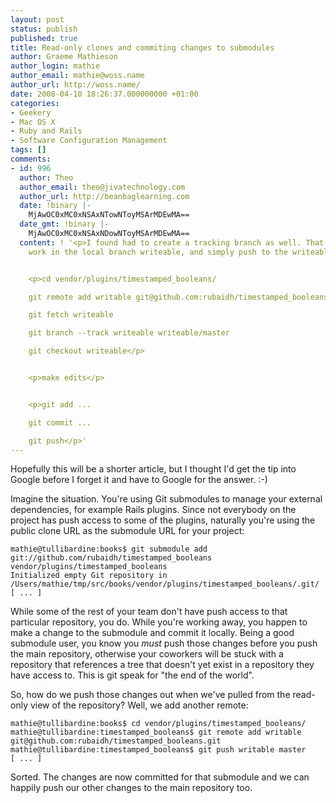```yaml
---
layout: post
status: publish
published: true
title: Read-only clones and commiting changes to submodules
author: Graeme Mathieson
author_login: mathie
author_email: mathie@woss.name
author_url: http://woss.name/
date: 2008-04-10 18:26:37.000000000 +01:00
categories:
- Geekery
- Mac OS X
- Ruby and Rails
- Software Configuration Management
tags: []
comments:
- id: 996
  author: Theo
  author_email: theo@jivatechnology.com
  author_url: http://beanbaglearning.com
  date: !binary |-
    MjAwOC0xMC0xNSAxNTowNToyMSArMDEwMA==
  date_gmt: !binary |-
    MjAwOC0xMC0xNSAxNDowNToyMSArMDEwMA==
  content: ! '<p>I found had to create a tracking branch as well. That way you can
    work in the local branch writeable, and simply push to the writeable remote.</p>


    <p>cd vendor/plugins/timestamped_booleans/

    git remote add writable git@github.com:rubaidh/timestamped_booleans.git

    git fetch writeable

    git branch --track writeable writeable/master

    git checkout writeable</p>


    <p>make edits</p>


    <p>git add ...

    git commit ...

    git push</p>'
---
```

Hopefully this will be a shorter article, but I thought I'd get the tip into
Google before I forget it and have to Google for the answer. :-)

Imagine the situation. You're using Git submodules to manage your external
dependencies, for example Rails plugins. Since not everybody on the project
has push access to some of the plugins, naturally you're using the public
clone URL as the submodule URL for your project:

    mathie@tullibardine:books$ git submodule add git://github.com/rubaidh/timestamped_booleans vendor/plugins/timestamped_booleans
    Initialized empty Git repository in /Users/mathie/tmp/src/books/vendor/plugins/timestamped_booleans/.git/
    [ ... ]

While some of the rest of your team don't have push access to that particular
repository, you do. While you're working away, you happen to make a change to
the submodule and commit it locally. Being a good submodule user, you know you
*must* push those changes before you push the main repository, otherwise your
coworkers will be stuck with a repository that references a tree that doesn't
yet exist in a repository they have access to. This is git speak for "the end
of the world".

So, how do we push those changes out when we've pulled from the read-only view
of the repository? Well, we add another remote:

    mathie@tullibardine:books$ cd vendor/plugins/timestamped_booleans/
    mathie@tullibardine:timestamped_booleans$ git remote add writable git@github.com:rubaidh/timestamped_booleans.git
    mathie@tullibardine:timestamped_booleans$ git push writable master
    [ ... ]

Sorted. The changes are now committed for that submodule and we can happily
push our other changes to the main repository too.
